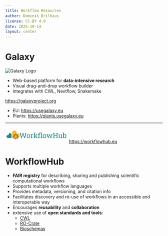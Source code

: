 ```yaml
---
title: Workflow Resources
author: Dominik Brilhaus
license: CC-BY 4.0
date: 2025-10-14
layout: center
---
```


# Galaxy

<img src="https://usegalaxy.eu/static/favicon.svg" alt="Galaxy Logo" width="180"/>

- Web-based platform for **data-intensive research**
- Visual drag-and-drop workflow builder
- Integrates with CWL, Nextflow, Snakemake

https://galaxyproject.org
- EU: https://usegalaxy.eu
- Plants: https://plants.usegalaxy.eu

---

<div class="absolute top-20 left-230">
  <img alt="WorkflowHub" 
      type="image/svg" width="200" src="../assets/workflowhub-logo.svg" />
  <a class="text-xs text-gray-400" target="_blank" href="https://workflowhub.eu/">https://workflowhub.eu</a>
</div>


# WorkflowHub

- **FAIR registry** for describing, sharing and publishing scientific computational workflows
- Supports multiple workflow languages  
- Provides metadata, versioning, and citation info  
- Facilitates discovery and re-use of workflows in an accessible and interoperable way
- Encourages **reusability** and **collaboration**
- extensive use of **open standards and tools**:
  - [CWL](https://www.commonwl.org/)
  - [RO-Crate](https://www.researchobject.org/ro-crate/)
  - [Bioschemas](https://bioschemas.org/)
